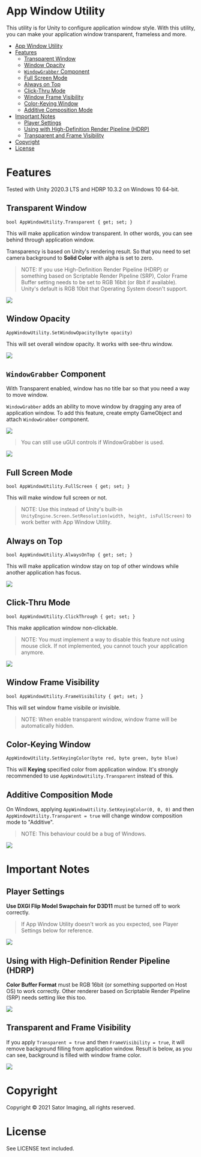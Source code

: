 App Window Utility
==================

This utility is for Unity to configure application window style.
With this utility, you can make your application window transparent, frameless and more.

- [App Window Utility](#app-window-utility)
- [Features](#features)
    - [Transparent Window](#transparent-window)
    - [Window Opacity](#window-opacity)
    - [`WindowGrabber` Component](#windowgrabber-component)
    - [Full Screen Mode](#full-screen-mode)
    - [Always on Top](#always-on-top)
    - [Click-Thru Mode](#click-thru-mode)
    - [Window Frame Visibility](#window-frame-visibility)
    - [Color-Keying Window](#color-keying-window)
    - [Additive Composition Mode](#additive-composition-mode)
- [Important Notes](#important-notes)
    - [Player Settings](#player-settings)
    - [Using with High-Definition Render Pipeline (HDRP)](#using-with-high-definition-render-pipeline-hdrp)
    - [Transparent and Frame Visibility](#transparent-and-frame-visibility)
- [Copyright](#copyright)
- [License](#license)



Features
========

Tested with Unity 2020.3 LTS and HDRP 10.3.2 on Windows 10 64-bit.


## Transparent Window

`bool AppWindowUtility.Transparent { get; set; }`

This will make application window transparent. In other words, you can see behind through application window.

Transparency is based on Unity's rendering result. So that you need to set camera background to **Solid Color** with alpha is set to zero.

> NOTE: If you use High-Definition Render Pipeline (HDRP) or something based on Scriptable Render Pipeline (SRP), Color Frame Buffer setting needs to be set to RGB 16bit (or 8bit if available). Unity's default is RGB 10bit that Operating System doesn't support.

![](https://www.dropbox.com/s/sntvylmfgrrfw9w/Transparent.gif?dl=1)



## Window Opacity

`AppWindowUtility.SetWindowOpacity(byte opacity)`

This will set overall window opacity. It works with see-thru window.

![](https://www.dropbox.com/s/clu72kycyq2isvn/Opacity.gif?dl=1)



## `WindowGrabber` Component

With Transparent enabled, window has no title bar so that you need a way to move window.

`WindowGrabber` adds an ability to move window by dragging any area of application window.
To add this feature, create empty GameObject and attach `WindowGrabber` component.

![](https://www.dropbox.com/s/oxcnjfdkdshogf0/MoveWindow_WindowGrabber.png?dl=1)

> You can still use uGUI controls if WindowGrabber is used.

![](https://www.dropbox.com/s/etmsd3zb0muhltd/MoveWindow.gif?dl=1)



## Full Screen Mode

`bool AppWindowUtility.FullScreen { get; set; }`

This will make window full screen or not.

> NOTE: Use this instead of Unity's built-in `UnityEngine.Screen.SetResolution(width, height, isFullScreen)` to work better with App Window Utility.




## Always on Top

`bool AppWindowUtility.AlwaysOnTop { get; set; }`

This will make application window stay on top of other windows while another application has focus.

![](https://www.dropbox.com/s/sip8uw1d91osdii/AlwaysOnTop.gif?dl=1)



## Click-Thru Mode

`bool AppWindowUtility.ClickThrough { get; set; }`

This make application window non-clickable.

> NOTE: You must implement a way to disable this feature not using mouse click. If not implemented, you cannot touch your application anymore.

![](https://www.dropbox.com/s/o27h63u7g5tg9mm/ClickThru_B.gif?dl=1)



## Window Frame Visibility

`bool AppWindowUtility.FrameVisibility { get; set; }`

This will set window frame visibile or invisible.

> NOTE: When enable transparent window, window frame will be automatically hidden.



## Color-Keying Window

`AppWindowUtility.SetKeyingColor(byte red, byte green, byte blue)`

This will **Keying** specified color from application window.
It's strongly recommended to use `AppWindowUtility.Transparent` instead of this.



## Additive Composition Mode

On Windows, applying `AppWindowUtility.SetKeyingColor(0, 0, 0)` and then `AppWindowUtility.Transparent = true` will change window composition mode to "Additive".

> NOTE: This behaviour could be a bug of Windows.

![](https://www.dropbox.com/s/nt5mmncsz6cfvh6/AdditiveComposition.gif?dl=1)



Important Notes
===============


## Player Settings

**Use DXGI Flip Model Swapchain for D3D11** must be turned off to work correctly.

> If App Window Utility doesn't work as you expected, see Player Settings below for reference.

![](https://www.dropbox.com/s/72ii6o5dj7yxqtt/Notes_PlayerSettings.png?dl=1)



## Using with High-Definition Render Pipeline (HDRP)

**Color Buffer Format** must be RGB 16bit (or something supported on Host OS) to work correctly.
Other renderer based on Scriptable Render Pipeline (SRP) needs setting like this too.

![](https://www.dropbox.com/s/d1qieutmog4npbw/Notes_HDRP.png?dl=1)



## Transparent and Frame Visibility

If you apply `Transparent = true` and then `FrameVisibility = true`, it will remove background filling from application window. Result is below, as you can see, background is filled with window frame color.

![](https://www.dropbox.com/s/sr55jdguin250ic/Notes_TransparentThenShowFrame.gif?dl=1)



Copyright
=========

Copyright &copy; 2021 Sator Imaging, all rights reserved.



License
=======

See LICENSE text included.
